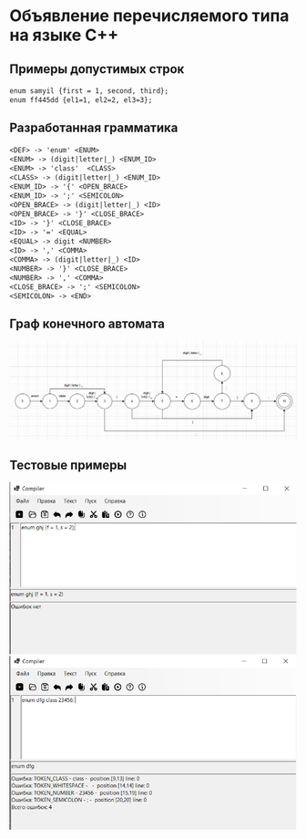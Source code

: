 # Объявление перечисляемого типа на языке C++
## Примеры допустимых строк
```
enum samyil {first = 1, second, third};
enum ff445dd {el1=1, el2=2, el3=3};
```
## Разработанная грамматика
```
<DEF> -> 'enum' <ENUM>
<ENUM> -> (digit|letter|_) <ENUM_ID>
<ENUM> -> 'class'  <CLASS>
<CLASS> -> (digit|letter|_) <ENUM_ID>
<ENUM_ID> -> '{' <OPEN_BRACE>
<ENUM_ID> -> ';' <SEMICOLON>
<OPEN_BRACE> -> (digit|letter|_) <ID>
<OPEN_BRACE> -> '}' <CLOSE_BRACE>
<ID> -> '}' <CLOSE_BRACE>
<ID> -> '=' <EQUAL>
<EQUAL> -> digit <NUMBER>
<ID> -> ',' <COMMA>
<COMMA> -> (digit|letter|_) <ID>
<NUMBER> -> '}' <CLOSE_BRACE>
<NUMBER> -> ',' <COMMA> 
<CLOSE_BRACE> -> ';' <SEMICOLON>
<SEMICOLON> -> <END>
```
## Граф конечного автомата
![alt text](граф.PNG)
## Тестовые примеры
![alt text](444.PNG)
![alt text](555.PNG)
